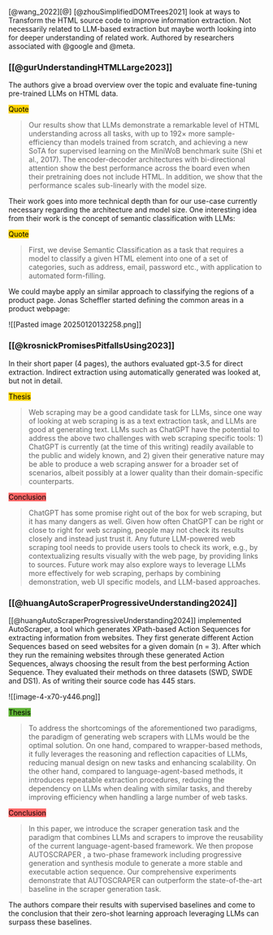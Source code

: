 [@wang_2022][@] [@zhouSimplifiedDOMTrees2021] look at ways to Transform the HTML source code to improve information extraction. Not necessarily related to LLM-based extraction but maybe worth looking into for deeper understanding of related work. Authored by researchers associated with @google and @meta.

### [[@gurUnderstandingHTMLLarge2023]]

The authors give a broad overview over the topic and evaluate fine-tuning pre-trained LLMs on HTML data. 

<mark style="background-color: #ffd400">Quote</mark>
> Our results show that LLMs demonstrate a remarkable level of HTML understanding across all tasks, with up to 192× more sample-efficiency than models trained from scratch, and achieving a new SoTA for supervised learning on the MiniWoB benchmark suite (Shi et al., 2017). The encoder-decoder architectures with bi-directional attention show the best performance across the board even when their pretraining does not include HTML. In addition, we show that the performance scales sub-linearly with the model size.

Their work goes into more technical depth than for our use-case currently necessary regarding the architecture and model size. One interesting idea from their work is the concept of semantic classification with LLMs:

<mark style="background-color: #ffd400">Quote</mark>
> First, we devise Semantic Classification as a task that requires a model to classify a given HTML element into one of a set of categories, such as address, email, password etc., with application to automated form-filling.

We could maybe apply an similar approach to classifying the regions of a product page.  Jonas Scheffler started defining the common areas in a product webpage:

![[Pasted image 20250120132258.png]]
### [[@krosnickPromisesPitfallsUsing2023]]

In their short paper (4 pages), the authors evaluated gpt-3.5 for direct extraction. Indirect extraction using automatically generated was looked at, but not in detail.

<mark style="background-color: #ffd400">Thesis</mark>
> Web scraping may be a good candidate task for LLMs, since one way of looking at web scraping is as a text extraction task, and LLMs are good at generating text. LLMs such as ChatGPT have the potential to address the above two challenges with web scraping specific tools: 1) ChatGPT is currently (at the time of this writing) readily available to the public and widely known, and 2) given their generative nature may be able to produce a web scraping answer for a broader set of scenarios, albeit possibly at a lower quality than their domain-specific counterparts.

<mark style="background-color: #ff6666">Conclusion</mark>
> ChatGPT has some promise right out of the box for web scraping, but it has many dangers as well. Given how often ChatGPT can be right or close to right for web scraping, people may not check its results closely and instead just trust it. Any future LLM-powered web scraping tool needs to provide users tools to check its work, e.g.,  by contextualizing results visually with the web page, by providing links to sources. Future work may also explore ways to leverage LLMs more effectively for web scraping, perhaps by combining demonstration, web UI specific models, and LLM-based approaches.

### [[@huangAutoScraperProgressiveUnderstanding2024]]

[[@huangAutoScraperProgressiveUnderstanding2024]] implemented AutoScraper, a tool which generates XPath-based Action Sequences for extracting information from websites. They first generate different Action Sequences based on seed websites for a given domain (n = 3). After which they run the remaining websites through these generated Action Sequences, always choosing the result from the best performing Action Sequence. They evaluated their methods on three datasets (SWD, SWDE and DS1). As of writing their source code has 445 stars.

![[image-4-x70-y446.png]]

<mark style="background-color: #5fb236">Thesis</mark>
> To address the shortcomings of the aforementioned two paradigms, the paradigm of generating web scrapers with LLMs would be the optimal solution. On one hand, compared to wrapper-based methods, it fully leverages the reasoning and reflection capacities of LLMs, reducing manual design on new tasks and enhancing scalability. On the other hand, compared to language-agent-based methods, it introduces repeatable extraction procedures, reducing the dependency on LLMs when dealing with similar tasks, and thereby improving efficiency when handling a large number of web tasks.

<mark style="background-color: #ff6666">Conclusion</mark>
> In this paper, we introduce the scraper generation task and the paradigm that combines LLMs and scrapers to improve the reusability of the current language-agent-based framework. We then propose AUTOSCRAPER , a two-phase framework including progressive generation and synthesis module to generate a more stable and executable action sequence. Our comprehensive experiments demonstrate that AUTOSCRAPER can outperform the state-of-the-art baseline in the scraper generation task.

The authors compare their results with supervised baselines and come to the conclusion that their zero-shot learning approach leveraging LLMs can surpass these baselines.


